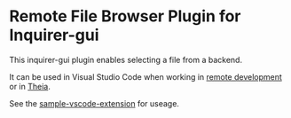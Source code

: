 # Remote File Browser Plugin for Inquirer-gui

This inquirer-gui plugin enables selecting a file from a backend.

It can be used in Visual Studio Code when working in [remote development](https://code.visualstudio.com/docs/remote/remote-overview) or in [Theia](https://github.com/eclipse-theia/theia).

See the [sample-vscode-extension](https://github.com/SAP/inquirer-gui/tree/master/sample-vscode-extension) for useage.
